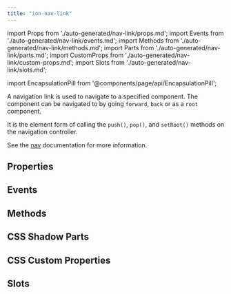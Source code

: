 ```yaml
---
title: "ion-nav-link"
---
```

import Props from './auto-generated/nav-link/props.md';
import Events from './auto-generated/nav-link/events.md';
import Methods from './auto-generated/nav-link/methods.md';
import Parts from './auto-generated/nav-link/parts.md';
import CustomProps from './auto-generated/nav-link/custom-props.md';
import Slots from './auto-generated/nav-link/slots.md';

<head>
  <title>ion-nav-link: The Element for Navigation to a Specified Component</title>
  <meta name="description" content="Navigation links navigate to specified components. It is the element form of calling the push(), pop(), and setRoot() methods. Read for more on ion-nav-link." />
</head>

import EncapsulationPill from '@components/page/api/EncapsulationPill';


A navigation link is used to navigate to a specified component. The component can be navigated to by going `forward`, `back` or as a `root` component.

It is the element form of calling the `push()`, `pop()`, and `setRoot()` methods on the navigation controller.

See the [nav](./nav#using-navlink) documentation for more information.


## Properties
<Props />

## Events
<Events />

## Methods
<Methods />

## CSS Shadow Parts
<Parts />

## CSS Custom Properties
<CustomProps />

## Slots
<Slots />
